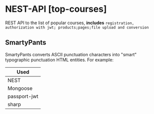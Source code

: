 # NEST-API [top-courses]

REST API to the list of popular courses, **includes** `registration, authorization with jwt; products;pages;file upload and conversion`


## SmartyPants

SmartyPants converts ASCII punctuation characters into "smart" typographic punctuation HTML entities. For example:

|Used|
|----------------|
|NEST|          
|Mongoose          |
|passport-jwt          |
| sharp |

